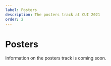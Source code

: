 ```yaml
---
label: Posters
description: The posters track at CUI 2021
order: 2
---
```


# Posters

Information on the posters track is coming soon.